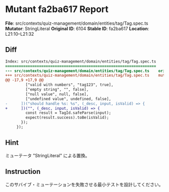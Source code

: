 # Mutant fa2ba617 Report

**File**: src/contexts/quiz-management/domain/entities/tag/Tag.spec.ts
**Mutator**: StringLiteral
**Original ID**: 6104
**Stable ID**: fa2ba617
**Location**: L21:10–L21:32

## Diff

```diff
Index: src/contexts/quiz-management/domain/entities/tag/Tag.spec.ts
===================================================================
--- src/contexts/quiz-management/domain/entities/tag/Tag.spec.ts	original
+++ src/contexts/quiz-management/domain/entities/tag/Tag.spec.ts	mutated #6104
@@ -17,9 +17,9 @@
         ["valid with numbers", "tag123", true],
         ["empty string", "", false],
         ["null value", null, false],
         ["undefined value", undefined, false],
-      ])("should handle %s: %s", (_desc, input, isValid) => {
+      ])("", (_desc, input, isValid) => {
         const result = TagId.safeParse(input);
         expect(result.success).toBe(isValid);
       });
     });
```

## Hint

ミューテータ "StringLiteral" による置換。

## Instruction

このサバイブ・ミューテーションを失敗させる最小テストを設計してください。
